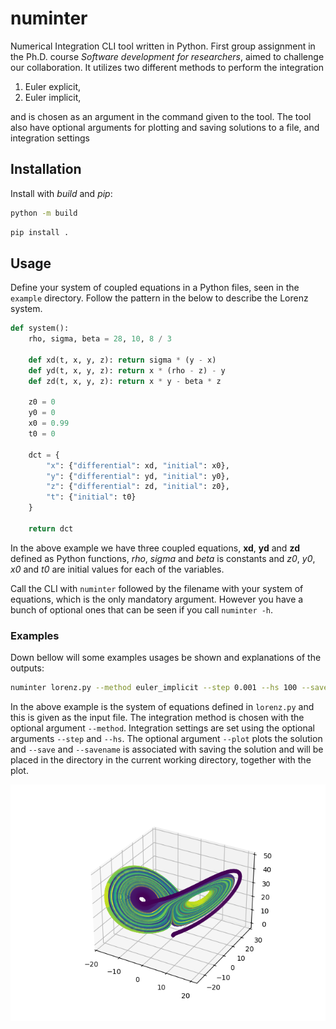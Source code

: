 # numinter
Numerical Integration CLI tool written in Python. First group assignment in the 
Ph.D. course *Software development for researchers*, aimed to challenge our 
collaboration. It utilizes two different methods to perform the integration

1. Euler explicit,
2. Euler implicit,

and is chosen as an argument in the command given to the tool. The tool also
have optional arguments for plotting and saving solutions to a file, and integration
settings


## Installation 
Install with *build* and *pip*:

```bash
python -m build
```

```bash
pip install .
```

## Usage

Define your system of coupled equations in a Python files, seen in the `example` directory. Follow the pattern in the below to describe the Lorenz system.
```python
def system():
    rho, sigma, beta = 28, 10, 8 / 3

    def xd(t, x, y, z): return sigma * (y - x)
    def yd(t, x, y, z): return x * (rho - z) - y
    def zd(t, x, y, z): return x * y - beta * z

    z0 = 0
    y0 = 0
    x0 = 0.99
    t0 = 0

    dct = {
        "x": {"differential": xd, "initial": x0},
        "y": {"differential": yd, "initial": y0},
        "z": {"differential": zd, "initial": z0},
        "t": {"initial": t0}
    }

    return dct
```
In the above example we have three coupled equations, **xd**, **yd** and **zd** defined 
as Python functions, *rho*, *sigma* and *beta* is constants and *z0*, *y0*, *x0* and *t0*
are initial values for each of the variables. 

Call the CLI with `numinter` followed by the filename with your system of equations, which 
is the only mandatory argument. However you have a bunch of optional ones that can be seen 
if you call `numinter -h`.

### Examples
Down bellow will some examples usages be shown and explanations of the outputs:

```bash
numinter lorenz.py --method euler_implicit --step 0.001 --hs 100 --save --plot --savename lorenz.hdf5
```

In the above example is the system of equations defined in `lorenz.py` and this is given as 
the input file. The integration method is chosen with the optional argument `--method`. Integration
settings are set using the optional arguments `--step` and `--hs`. The optional argument `--plot` 
plots the solution and `--save` and `--savename` is associated with saving the solution and will 
be placed in the directory in the current working directory, together with the plot.

![alt text](https://github.com/Omnitok/Numerical_integration/blob/main/example/lorenz.png "Lorenz system example")
